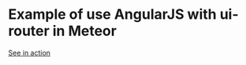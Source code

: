 Example of use AngularJS with ui-router in Meteor
==========

[See in action](http://mys-ui-router-example.meteor.com)